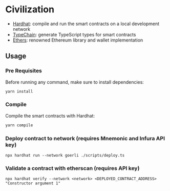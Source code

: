 # Civilization

- [Hardhat](https://github.com/nomiclabs/hardhat): compile and run the smart contracts on a local development network
- [TypeChain](https://github.com/ethereum-ts/TypeChain): generate TypeScript types for smart contracts
- [Ethers](https://github.com/ethers-io/ethers.js/): renowned Ethereum library and wallet implementation

## Usage

### Pre Requisites

Before running any command, make sure to install dependencies:

```sh
yarn install
```

### Compile

Compile the smart contracts with Hardhat:

```sh
yarn compile
```

### Deploy contract to network (requires Mnemonic and Infura API key)

```
npx hardhat run --network goerli ./scripts/deploy.ts
```

### Validate a contract with etherscan (requires API key)

```
npx hardhat verify --network <network> <DEPLOYED_CONTRACT_ADDRESS> "Constructor argument 1"
```
